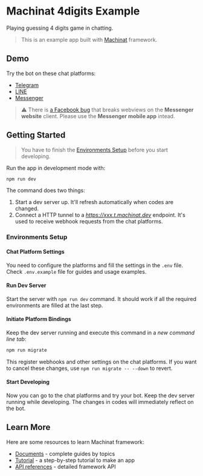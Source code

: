 # Machinat 4digits Example

Playing guessing 4 digits game in chatting.
> This is an example app built with [Machinat](https://machinat.com) framework.

## Demo

Try the bot on these chat platforms:

- [Telegram](https://t.me/Machinat4digitsBot)
- [LINE](https://line.me/ti/p/@405zalyx)
- [Messenger](https://www.messenger.com/t/100528862370150)

> ⚠ There is [a Facebook bug](https://developers.facebook.com/support/bugs/294949372549147)
> that breaks webviews on the **Messenger website** client.
> Please use the **Messenger mobile app** intead.


## Getting Started

> You have to finish the [Environments Setup](#environments-setup)
> before you start developing.

Run the app in development mode with:

```bash
npm run dev
```

The command does two things:

1. Start a dev server up. It'll refresh automatically when codes are changed.
2. Connect a HTTP tunnel to a _https://xxx.t.machinat.dev_ endpoint.
  It's used to receive webhook requests from the chat platforms.

### Environments Setup

#### Chat Platform Settings

You need to configure the platforms and fill the settings in the `.env` file.
Check `.env.example` file for guides and usage examples.

#### Run Dev Server

Start the server with `npm run dev` command.
It should work if all the required environments are filled at the last step.

#### Initiate Platform Bindings

Keep the dev server running and execute this command in a _new command line tab_:

```bash
npm run migrate
```

This register webhooks and other settings on the chat platforms.
If you want to cancel these changes,
use `npm run migrate -- --down` to revert.

#### Start Developing

Now you can go to the chat platforms and try your bot.
Keep the dev server running while developing.
The changes in codes will immediately reflect on the bot.

## Learn More

Here are some resources to learn Machinat framework:

- [Documents](https://machinat.com/doc) - complete guides by topics
- [Tutorial](https://machinat.com/docs/learn) - a step-by-step tutorial to make an app
- [API references](https://machinat.com/api) - detailed framework API
